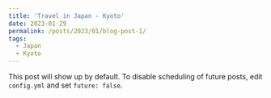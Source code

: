 ```yaml
---
title: 'Travel in Japan - Kyoto'
date: 2023-01-29
permalink: /posts/2023/01/blog-post-1/
tags:
  - Japan
  - Kyoto
---
```


This post will show up by default. To disable scheduling of future posts, edit `config.yml` and set `future: false`. 
